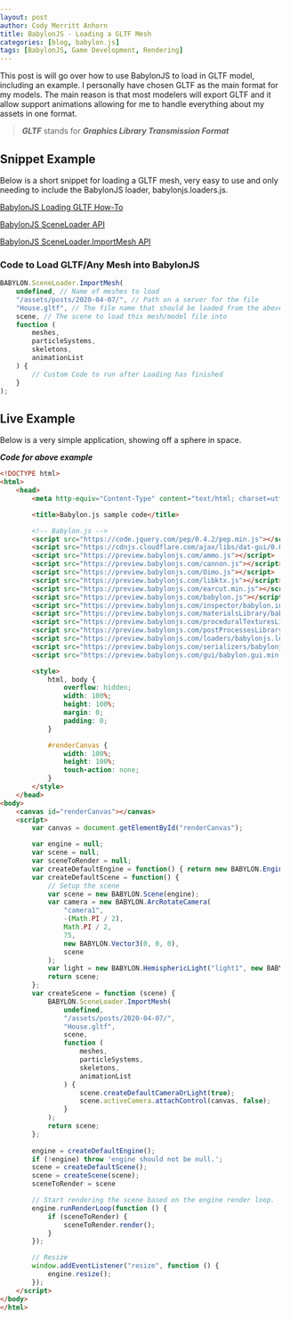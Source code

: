 ```yaml
---
layout: post
author: Cody Merritt Anhorn
title: BabylonJS - Loading a GLTF Mesh
categories: [blog, babylon.js]
tags: [BabylonJS, Game Development, Rendering]
---
```


This post is will go over how to use BabylonJS to load in GLTF model, including an example. I personally have chosen GLTF as the main format for my models. The main reason is that most modelers will export GLTF and it allow support animations allowing for me to handle everything about my assets in one format. 

> ***GLTF*** stands for ***Graphics Library Transmission Format***

## Snippet Example

Below is a short snippet for loading a GLTF mesh, very easy to use and only needing to include the BabylonJS loader, babylonjs.loaders.js.

<a href="https://doc.babylonjs.com/how_to/load_from_any_file_type">BabylonJS Loading GLTF How-To</a>

<a href="https://doc.babylonjs.com/api/classes/babylon.sceneloader">BabylonJS SceneLoader API</a>

<a href="https://doc.babylonjs.com/api/classes/babylon.sceneloader#importmesh">BabylonJS SceneLoader.ImportMesh API</a>

### Code to Load GLTF/Any Mesh into BabylonJS

~~~ javascript
BABYLON.SceneLoader.ImportMesh(
    undefined, // Name of meshes to load
    "/assets/posts/2020-04-07/", // Path on a server for the file
    "House.gltf", // The file name that should be loaded from the above path
    scene, // The scene to load this mesh/model file into
    function (
        meshes, 
        particleSystems,
        skeletons,
        animationList
    ) {
        // Custom Code to run after Loading has finished
    }
);
~~~

## Live Example

Below is a very simple application, showing off a sphere in space.

<script src="https://code.jquery.com/pep/0.4.2/pep.min.js"></script>
<script src="https://cdnjs.cloudflare.com/ajax/libs/dat-gui/0.6.2/dat.gui.min.js"></script>
<script src="https://preview.babylonjs.com/ammo.js"></script>
<script src="https://preview.babylonjs.com/cannon.js"></script>
<script src="https://preview.babylonjs.com/Oimo.js"></script>
<script src="https://preview.babylonjs.com/libktx.js"></script>
<script src="https://preview.babylonjs.com/earcut.min.js"></script>
<script src="https://preview.babylonjs.com/babylon.js"></script>
<script src="https://preview.babylonjs.com/inspector/babylon.inspector.bundle.js"></script>
<script src="https://preview.babylonjs.com/materialsLibrary/babylonjs.materials.min.js"></script>
<script src="https://preview.babylonjs.com/proceduralTexturesLibrary/babylonjs.proceduralTextures.min.js"></script>
<script src="https://preview.babylonjs.com/postProcessesLibrary/babylonjs.postProcess.min.js"></script>
<script src="https://preview.babylonjs.com/loaders/babylonjs.loaders.js"></script>
<script src="https://preview.babylonjs.com/serializers/babylonjs.serializers.min.js"></script>
<script src="https://preview.babylonjs.com/gui/babylon.gui.min.js"></script>
<style>
    html, body {
        width: 100%;
        height: 100%;
        margin: 0;
        padding: 0;
    }
    #renderCanvas {
        width: 100%;
        height: 100%;
        touch-action: none;
    }
</style>
<canvas id="renderCanvas"></canvas>
<script>
    var canvas = document.getElementById("renderCanvas");
    var engine = null;
    var scene = null;
    var sceneToRender = null;
    var createDefaultEngine = function() { return new BABYLON.Engine(canvas, true, { preserveDrawingBuffer: true, stencil: true }); };
    var createDefaultScene = function() {
        // Setup the scene
        var scene = new BABYLON.Scene(engine);
        var camera = new BABYLON.ArcRotateCamera(
            "camera1", 
            -(Math.PI / 2), 
            Math.PI / 2, 
            75, 
            new BABYLON.Vector3(0, 0, 0), 
            scene
        );
        var light = new BABYLON.HemisphericLight("light1", new BABYLON.Vector3(0, 1, 0), scene);
        return scene;
    };
    var createScene = function (scene) {
        BABYLON.SceneLoader.ImportMesh(undefined, "/assets/posts/2020-04-07/", "House.gltf", scene, function (
        meshes, 
        particleSystems,
        skeletons,
        animationList) {
            scene.createDefaultCameraOrLight(true);
            scene.activeCamera.attachControl(canvas, false);
        });
        return scene;
    };
    engine = createDefaultEngine();
    if (!engine) throw 'engine should not be null.';
    scene = createDefaultScene();
    scene = createScene(scene);
    sceneToRender = scene
    engine.runRenderLoop(function () {
        if (sceneToRender) {
            sceneToRender.render();
        }
    });
    window.addEventListener("resize", function () {
        engine.resize();
    });
</script>

***Code for above example***
~~~ html
<!DOCTYPE html>
<html>
    <head>
        <meta http-equiv="Content-Type" content="text/html; charset=utf-8" />

        <title>Babylon.js sample code</title>

        <!-- Babylon.js -->
        <script src="https://code.jquery.com/pep/0.4.2/pep.min.js"></script>
        <script src="https://cdnjs.cloudflare.com/ajax/libs/dat-gui/0.6.2/dat.gui.min.js"></script>
        <script src="https://preview.babylonjs.com/ammo.js"></script>
        <script src="https://preview.babylonjs.com/cannon.js"></script>
        <script src="https://preview.babylonjs.com/Oimo.js"></script>
        <script src="https://preview.babylonjs.com/libktx.js"></script>
        <script src="https://preview.babylonjs.com/earcut.min.js"></script>
        <script src="https://preview.babylonjs.com/babylon.js"></script>
        <script src="https://preview.babylonjs.com/inspector/babylon.inspector.bundle.js"></script>
        <script src="https://preview.babylonjs.com/materialsLibrary/babylonjs.materials.min.js"></script>
        <script src="https://preview.babylonjs.com/proceduralTexturesLibrary/babylonjs.proceduralTextures.min.js"></script>
        <script src="https://preview.babylonjs.com/postProcessesLibrary/babylonjs.postProcess.min.js"></script>
        <script src="https://preview.babylonjs.com/loaders/babylonjs.loaders.js"></script>
        <script src="https://preview.babylonjs.com/serializers/babylonjs.serializers.min.js"></script>
        <script src="https://preview.babylonjs.com/gui/babylon.gui.min.js"></script>

        <style>
            html, body {
                overflow: hidden;
                width: 100%;
                height: 100%;
                margin: 0;
                padding: 0;
            }

            #renderCanvas {
                width: 100%;
                height: 100%;
                touch-action: none;
            }
        </style>
    </head>
<body>
    <canvas id="renderCanvas"></canvas>
    <script>
        var canvas = document.getElementById("renderCanvas");

        var engine = null;
        var scene = null;
        var sceneToRender = null;
        var createDefaultEngine = function() { return new BABYLON.Engine(canvas, true, { preserveDrawingBuffer: true, stencil: true }); };
        var createDefaultScene = function() {
            // Setup the scene
            var scene = new BABYLON.Scene(engine);
            var camera = new BABYLON.ArcRotateCamera(
                "camera1", 
                -(Math.PI / 2), 
                Math.PI / 2, 
                75, 
                new BABYLON.Vector3(0, 0, 0), 
                scene
            );
            var light = new BABYLON.HemisphericLight("light1", new BABYLON.Vector3(0, 1, 0), scene);
            return scene;
        };
        var createScene = function (scene) {
            BABYLON.SceneLoader.ImportMesh(
                undefined, 
                "/assets/posts/2020-04-07/", 
                "House.gltf", 
                scene, 
                function (
                    meshes, 
                    particleSystems,
                    skeletons,
                    animationList
                ) {
                    scene.createDefaultCameraOrLight(true);
                    scene.activeCamera.attachControl(canvas, false);
                }
            );
            return scene;
        };
        
        engine = createDefaultEngine();
        if (!engine) throw 'engine should not be null.';
        scene = createDefaultScene();
        scene = createScene(scene);
        sceneToRender = scene

        // Start rendering the scene based on the engine render loop.
        engine.runRenderLoop(function () {
            if (sceneToRender) {
                sceneToRender.render();
            }
        });

        // Resize
        window.addEventListener("resize", function () {
            engine.resize();
        });
    </script>
</body>
</html>

~~~